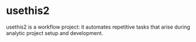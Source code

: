 # usethis2
usethis2 is a workflow project: it automates repetitive tasks that arise during analytic project setup and development.
